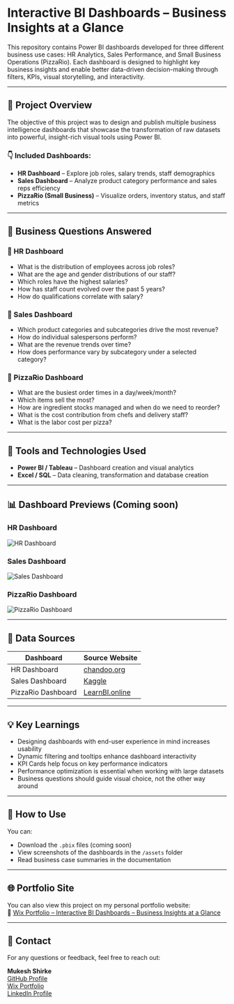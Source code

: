 # Interactive BI Dashboards – Business Insights at a Glance

This repository contains Power BI dashboards developed for three different business use cases: HR Analytics, Sales Performance, and Small Business Operations (PizzaRio). Each dashboard is designed to highlight key business insights and enable better data-driven decision-making through filters, KPIs, visual storytelling, and interactivity.

---

## 📌 Project Overview

The objective of this project was to design and publish multiple business intelligence dashboards that showcase the transformation of raw datasets into powerful, insight-rich visual tools using Power BI.

### 👇 Included Dashboards:

- **HR Dashboard** – Explore job roles, salary trends, staff demographics  
- **Sales Dashboard** – Analyze product category performance and sales reps efficiency  
- **PizzaRio (Small Business)** – Visualize orders, inventory status, and staff metrics

---

## 🧠 Business Questions Answered

### 🔹 HR Dashboard
- What is the distribution of employees across job roles?
- What are the age and gender distributions of our staff?
- Which roles have the highest salaries?
- How has staff count evolved over the past 5 years?
- How do qualifications correlate with salary?

### 🔹 Sales Dashboard
- Which product categories and subcategories drive the most revenue?
- How do individual salespersons perform?
- What are the revenue trends over time?
- How does performance vary by subcategory under a selected category?

### 🔹 PizzaRio Dashboard
- What are the busiest order times in a day/week/month?
- Which items sell the most?
- How are ingredient stocks managed and when do we need to reorder?
- What is the cost contribution from chefs and delivery staff?
- What is the labor cost per pizza?

---

## 🧪 Tools and Technologies Used

- **Power BI / Tableau** – Dashboard creation and visual analytics  
- **Excel / SQL** – Data cleaning, transformation and database creation

---

## 📊 Dashboard Previews (Coming soon)

### HR Dashboard  
![HR Dashboard](link-to-hr-dashboard-screenshot)

### Sales Dashboard  
![Sales Dashboard](link-to-sales-dashboard-screenshot)

### PizzaRio Dashboard  
![PizzaRio Dashboard](link-to-pizzario-dashboard-screenshot)

---

## 📁 Data Sources

| Dashboard    | Source Website     |
|--------------|--------------------|
| HR Dashboard | [chandoo.org](https://chandoo.org/) |
| Sales Dashboard | [Kaggle](https://www.kaggle.com/) |
| PizzaRio Dashboard | [LearnBI.online](https://learnbi.online/) |

---

## 💡 Key Learnings

- Designing dashboards with end-user experience in mind increases usability
- Dynamic filtering and tooltips enhance dashboard interactivity
- KPI Cards help focus on key performance indicators
- Performance optimization is essential when working with large datasets
- Business questions should guide visual choice, not the other way around

---

## 📌 How to Use

You can:
- Download the `.pbix` files (coming soon)
- View screenshots of the dashboards in the `/assets` folder
- Read business case summaries in the documentation

---

## 🌐 Portfolio Site

You can also view this project on my personal portfolio website:  
🔗 [Wix Portfolio – Interactive BI Dashboards – Business Insights at a Glance](https://mukeshshirke12.wixsite.com/mukeshfolio/post/interactive-bi-dashboards-business-insights-at-a-glance)

---
## 📧 Contact

For any questions or feedback, feel free to reach out:

**Mukesh Shirke**  
[GitHub Profile](https://github.com/MukeshTheAnalyst)  
[Wix Portfolio](https://mukeshshirke12.wixsite.com/mukeshfolio)  
[LinkedIn Profile](https://www.linkedin.com/in/mukeshshirke/)
